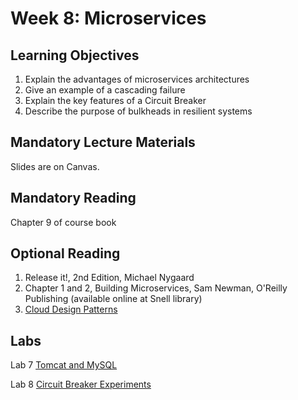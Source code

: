 # Week 8: Microservices

## Learning Objectives

1. Explain the advantages of microservices architectures
2. Give an example of a cascading failure
3. Explain the key features of a Circuit Breaker
4. Describe the purpose of bulkheads in resilient systems

## Mandatory Lecture Materials

Slides are on Canvas.

## Mandatory Reading

Chapter 9 of course book

## Optional Reading

1. Release it!, 2nd Edition, Michael Nygaard
2. Chapter 1 and 2, Building Microservices, Sam Newman, O'Reilly Publishing (available online at Snell library)
3. [Cloud Design Patterns](https://docs.microsoft.com/en-us/azure/architecture/patterns/)

## Labs

Lab 7 [Tomcat and MySQL](https://github.khoury.northeastern.edu/vishalrajpal/cs6650/Labs/Lab7.md)

Lab 8 [Circuit Breaker Experiments](https://github.khoury.northeastern.edu/vishalrajpal/cs6650/Labs/Lab8.md)